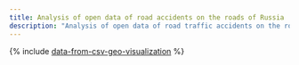 ```yaml
---
title: Analysis of open data of road accidents on the roads of Russia
description: "Analysis of open data of road traffic accidents on the roads of the Russian Federation using the data visualization service DataLens. In addition to identifying the facts of statistics of road accidents in Russia, in the process of analysis you will learn how to work with the main entities of DataLens, combine several sources, work with a data type Date and time, work with geodata, create public dashboards."
---
```


{% include [data-from-csv-geo-visualization](../../_includes/tutorials/data-from-csv-geo-visualization.md) %}
